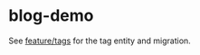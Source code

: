 blog-demo
=========

See [feature/tags](https://github.com/jon-frankel/blog-demo/tree/feature/tags) for the tag entity and migration.
